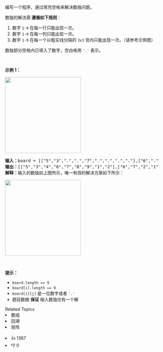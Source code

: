 <p>编写一个程序，通过填充空格来解决数独问题。</p>

<p>数独的解法需<strong> 遵循如下规则</strong>：</p>

<ol> 
 <li>数字&nbsp;<code>1-9</code>&nbsp;在每一行只能出现一次。</li> 
 <li>数字&nbsp;<code>1-9</code>&nbsp;在每一列只能出现一次。</li> 
 <li>数字&nbsp;<code>1-9</code>&nbsp;在每一个以粗实线分隔的&nbsp;<code>3x3</code>&nbsp;宫内只能出现一次。（请参考示例图）</li> 
</ol>

<p>数独部分空格内已填入了数字，空白格用&nbsp;<code>'.'</code>&nbsp;表示。</p>

<p>&nbsp;</p>

<div class="top-view__1vxA"> 
 <div class="original__bRMd"> 
  <div> 
   <p><strong>示例 1：</strong></p> 
   <img src="https://assets.leetcode-cn.com/aliyun-lc-upload/uploads/2021/04/12/250px-sudoku-by-l2g-20050714svg.png" style="height:250px; width:250px" /> 
   <pre>
<strong>输入：</strong>board = [["5","3",".",".","7",".",".",".","."],["6",".",".","1","9","5",".",".","."],[".","9","8",".",".",".",".","6","."],["8",".",".",".","6",".",".",".","3"],["4",".",".","8",".","3",".",".","1"],["7",".",".",".","2",".",".",".","6"],[".","6",".",".",".",".","2","8","."],[".",".",".","4","1","9",".",".","5"],[".",".",".",".","8",".",".","7","9"]]
<strong>输出：</strong>[["5","3","4","6","7","8","9","1","2"],["6","7","2","1","9","5","3","4","8"],["1","9","8","3","4","2","5","6","7"],["8","5","9","7","6","1","4","2","3"],["4","2","6","8","5","3","7","9","1"],["7","1","3","9","2","4","8","5","6"],["9","6","1","5","3","7","2","8","4"],["2","8","7","4","1","9","6","3","5"],["3","4","5","2","8","6","1","7","9"]]
<strong>解释：</strong>输入的数独如上图所示，唯一有效的解决方案如下所示：
</pre>
  </div>
 </div>
</div>

<img src="/ https://assets.leetcode-cn.com/aliyun-lc-upload/uploads/2021/04/12/250px-sudoku-by-l2g-20050714_solutionsvg.png" style="height:250px; width:250px" />

<p>&nbsp;</p>

<p><strong>提示：</strong></p>

<ul> 
 <li><code>board.length == 9</code></li> 
 <li><code>board[i].length == 9</code></li> 
 <li><code>board[i][j]</code> 是一位数字或者 <code>'.'</code></li> 
 <li>题目数据 <strong>保证</strong> 输入数独仅有一个解</li> 
</ul>

<div><div>Related Topics</div><div><li>数组</li><li>回溯</li><li>矩阵</li></div></div><br><div><li>👍 1367</li><li>👎 0</li></div>